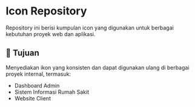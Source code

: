 # Icon Repository

Repository ini berisi kumpulan icon yang digunakan untuk berbagai kebutuhan proyek web dan aplikasi.


## 🎯 Tujuan

Menyediakan ikon yang konsisten dan dapat digunakan ulang di berbagai proyek internal, termasuk:

- Dashboard Admin
- Sistem Informasi Rumah Sakit
- Website Client
